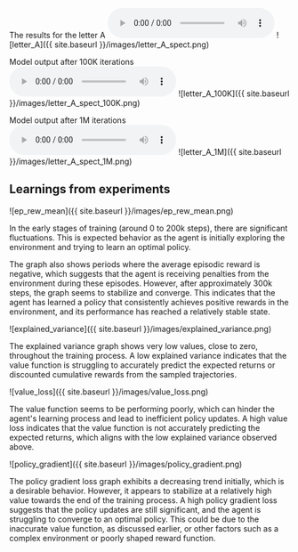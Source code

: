 
The results for the letter A
<audio controls>
  <source src="{{ site.baseurl }}/audio/correct_letter_A.wav" type="audio/wav">
  Your browser does not support the audio element.
</audio>
![letter_A]({{ site.baseurl }}/images/letter_A_spect.png)

Model output after 100K iterations
<audio controls>
  <source src="{{ site.baseurl }}/audio/generated_from_mi_model_1.wav" type="audio/wav">
  Your browser does not support the audio element.
</audio>
![letter_A_100K]({{ site.baseurl }}/images/letter_A_spect_100K.png)

Model output after 1M iterations
<audio controls>
  <source src="{{ site.baseurl }}/audio/generated_from_mi_model_best.wav" type="audio/wav">
  Your browser does not support the audio element.
</audio>
![letter_A_1M]({{ site.baseurl }}/images/letter_A_spect_1M.png)

## Learnings from experiments 

![ep_rew_mean]({{ site.baseurl }}/images/ep_rew_mean.png)

In the early stages of training (around 0 to 200k steps), there are significant fluctuations. This is expected behavior as the agent is initially exploring the environment and trying to learn an optimal policy. 

The graph also shows periods where the average episodic reward is negative, which suggests that the agent is receiving penalties from the environment during these episodes. However, after approximately 300k steps, the graph seems to stabilize and converge. This indicates that the agent has learned a policy that consistently achieves positive rewards in the environment, and its performance has reached a relatively stable state.

![explained_variance]({{ site.baseurl }}/images/explained_variance.png)

The explained variance graph shows very low values, close to zero, throughout the training process. A low explained variance indicates that the value function is struggling to accurately predict the expected returns or discounted cumulative rewards from the sampled trajectories.

![value_loss]({{ site.baseurl }}/images/value_loss.png)

The value function seems to be performing poorly, which can hinder the agent's learning process and lead to inefficient policy updates. A high value loss indicates that the value function is not accurately predicting the expected returns, which aligns with the low explained variance observed above.

![policy_gradient]({{ site.baseurl }}/images/policy_gradient.png)

The policy gradient loss graph exhibits a decreasing trend initially, which is a desirable behavior. However, it appears to stabilize at a relatively high value towards the end of the training process. A high policy gradient loss suggests that the policy updates are still significant, and the agent is struggling to converge to an optimal policy. This could be due to the inaccurate value function, as discussed earlier, or other factors such as a complex environment or poorly shaped reward function.

